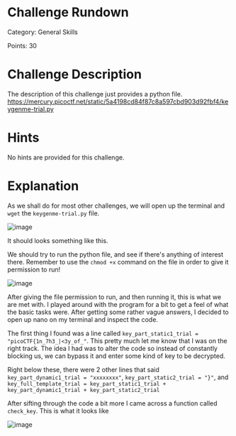 # Challenge Rundown #
Category: General Skills

Points: 30

# Challenge Description #
The description of this challenge just provides a python file.
https://mercury.picoctf.net/static/5a4198cd84f87c8a597cbd903d92fbf4/keygenme-trial.py

# Hints #
No hints are provided for this challenge.

# Explanation #
As we shall do for most other challenges, we will open up the terminal and ```wget``` the ```keygenme-trial.py``` file. 

![image](https://user-images.githubusercontent.com/101998961/201784266-56b04c2c-145b-475e-8f1b-5e5e47658fa2.png)

It should looks something like this.

We should try to run the python file, and see if there's anything of interest there. Remember to use the ```chmod +x``` command on the file in order to give it permission to run!

![image](https://user-images.githubusercontent.com/101998961/201784535-0f6e49b4-c424-4de4-844e-19e48ab833be.png)

After giving the file permission to run, and then running it, this is what we are met with. I played around with the program for a bit to get a feel of what the basic tasks were. After getting some rather vague answers, I decided to open up nano on my terminal and inspect the code. 

The first thing I found was a line called ```key_part_static1_trial = "picoCTF{1n_7h3_|<3y_of_"```. This pretty much let me know that I was on the right track. The idea I had was to alter the code so instead of constantly blocking us, we can bypass it and enter some kind of key to be decrypted. 

Right below these, there were 2 other lines that said ```key_part_dynamic1_trial = "xxxxxxxx"```, ```key_part_static2_trial = "}"```, and ```key_full_template_trial = key_part_static1_trial + key_part_dynamic1_trial + key_part_static2_trial```

After sifting through the code a bit more I came across a function called ```check_key```. This is what it looks like 

![image](https://user-images.githubusercontent.com/101998961/201789081-cf8defb4-642a-4401-a535-82deb2025ae4.png)

